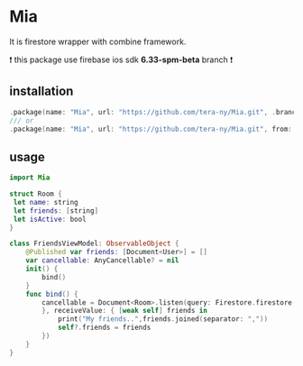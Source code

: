 # Mia
It is firestore wrapper with combine framework.

❗️ this package use firebase ios sdk __6.33-spm-beta__ branch ❗️

## installation

```Package.swift
.package(name: "Mia", url: "https://github.com/tera-ny/Mia.git", .branch("master"))
/// or
.package(name: "Mia", url: "https://github.com/tera-ny/Mia.git", from: "0.0.2")
```

## usage

```main.swift
import Mia

struct Room {
 let name: string
 let friends: [string]
 let isActive: bool
}

class FriendsViewModel: ObservableObject {
    @Published var friends: [Document<User>] = []
    var cancellable: AnyCancellable? = nil
    init() {
        bind()
    }
    func bind() {
        cancellable = Document<Room>.listen(query: Firestore.firestore().collection("room").whereField("friends", arrayContains: Auth.auth().currentUser!.uid).limit(to: 10)).sink(receiveCompletion: { error in
        }, receiveValue: { [weak self] friends in
            print("My friends..",friends.joined(separator: ","))
            self?.friends = friends
        })
    }
}
```

